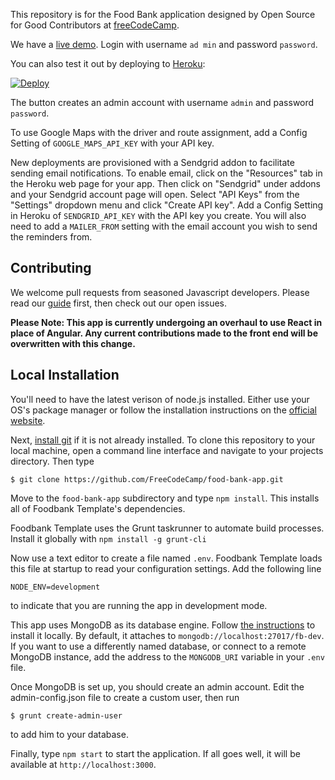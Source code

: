 This repository is for the Food Bank application designed by Open Source for Good Contributors at [freeCodeCamp](http://www.freecodecamp.com).       
         
We have a [live demo](https://food-bank-app-demo.herokuapp.com). Login with username `ad min` and password `password`.
          
You can also test it out by deploying to [Heroku](https://www.heroku.com):  
                    
[![Deploy](https://www.herokucdn.com/deploy/button.svg)](https://heroku.com/deploy)
          
The button creates an admin account with username `admin` and password `password`. 

To use Google Maps with the driver and route assignment, add a Config Setting of `GOOGLE_MAPS_API_KEY` with your API key.

New deployments are provisioned with a Sendgrid addon to facilitate sending email notifications. To enable email, click on the "Resources" tab in the Heroku web page for your app. Then click on "Sendgrid" under addons and your Sendgrid account page will open. Select "API Keys" from the "Settings" dropdown menu and click "Create API key". Add a Config Setting in Heroku of `SENDGRID_API_KEY` with the API key you create. You will also need to add a `MAILER_FROM` setting with the email account you wish to send the reminders from.

Contributing
------------

We welcome pull requests from seasoned Javascript developers. Please read our [guide](CONTRIBUTING.md) first, then check out our open issues.

**Please Note: This app is currently undergoing an overhaul to use React in place of Angular. Any current contributions made to the front end will be overwritten with this change.** 

Local Installation
------------------

You'll need to have the latest verison of node.js installed. Either use your OS's package manager or follow the installation instructions on the [official website](http://nodejs.org).

Next, [install git](https://git-scm.com/book/en/v2/Getting-Started-Installing-Git) if it is not already installed. To clone this repository to your local machine, open a command line interface and navigate to your projects directory. Then type

`$ git clone https://github.com/FreeCodeCamp/food-bank-app.git`

Move to the `food-bank-app` subdirectory and type `npm install`. This installs all of Foodbank Template's dependencies.

Foodbank Template uses the Grunt taskrunner to automate build processes. Install it globally with `npm install -g grunt-cli`

Now use a text editor to create a file named `.env`. Foodbank Template loads this file at startup to read your configuration settings. Add the following line

`NODE_ENV=development`

to indicate that you are running the app in development mode.

This app uses MongoDB as its database engine. Follow [the instructions](https://docs.mongodb.com/manual/tutorial/install-mongodb-on-linux/) to install it locally. By default, it attaches to `mongodb://localhost:27017/fb-dev`. If you want to use a differently named database, or connect to a remote MongoDB instance, add the address to the `MONGODB_URI` variable in your `.env` file.

Once MongoDB is set up, you should create an admin account. Edit the admin-config.json file to create a custom user, then run
 
`$ grunt create-admin-user`

to add him to your database.

Finally, type `npm start` to start the application. If all goes well, it will be available at `http://localhost:3000`.
 
